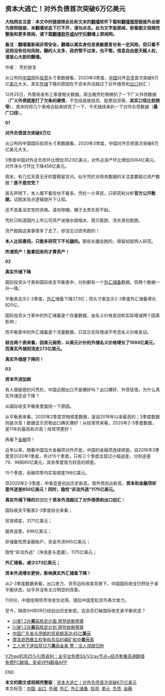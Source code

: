  <h2>资本大逃亡！对外负债首次突破6万亿美元</h2> <p class="notice"><b>大陆网友注意：本文中的链接除此处和文末的<a href="https://github.com/bannedbook/fanqiang" >翻墙</a>软件下载和<a href="https://github.com/killgcd/justmysocks/blob/master/README.md">翻墙推荐</a>链接外全部为禁网链接，未翻墙状态下打不开，请勿点击。此为文字版禁闻，欲看图文视频完整版和更多禁闻，请下载<a href="https://github.com/bannedbook/fanqiang">翻墙软件或APP</a>后翻墙上禁闻网。</p><p>备注：翻墙看新闻非常安全，翻墙以真实身份发表敏感言论有一定风险，但只看不说则没有任何风险，翻的人太多，政府管不过来，也不管。信息自由是天赋人权，请放心大胆的翻墙。</b></p>  <div class="entry"> <p>作者： 凭栏欲言</p> <p id="summary">从公布的<span class='wp_keywordlink_affiliate'><a href="https://www.bannedbook.org/" title="中国" target="_blank">中国</a></span>国际<a href="https://www.bannedbook.org/bnews/tag/%e6%8a%95%e8%b5%84/" class="st_tag internal_tag" rel="tag" title="标签 投资 下的日志">投资</a>头寸表数据看，2020年3季度，<a href="https://www.bannedbook.org/bnews/tag/%E4%B8%AD%E5%9B%BD/" class="st_tag internal_tag" rel="tag" title="标签 中国 下的日志">中国</a>对外<a href="https://www.bannedbook.org/bnews/tag/%E8%B4%9F%E5%80%BA/" class="st_tag internal_tag" rel="tag" title="标签 负债 下的日志">负债</a>首次突破6万亿<a href="https://www.bannedbook.org/bnews/tag/%e7%be%8e%e5%85%83/" class="st_tag internal_tag" rel="tag" title="标签 美元 下的日志">美元</a>大关。真实<a href="https://www.bannedbook.org/bnews/tag/%E5%A4%96%E5%82%A8/" class="st_tag internal_tag" rel="tag" title="标签 外储 下的日志">外储</a>下降的原因在于资本外流超过了对外借债和<a href="https://www.bannedbook.org/bnews/tag/%E5%87%BA%E5%8F%A3/" class="st_tag internal_tag" rel="tag" title="标签 出口 下的日志">出口</a>创汇！</p> <p>12月25日，外管局发布三季度相关数据。周五晚凭栏稍微扒了一下广义外债数据（<strong>广义外债就是打了欠条的硬债</strong>，不包括直接投资、股票投资等，<strong>其实口径比较狭窄</strong>），周末时将几个表格合起来研究了一下，今天继续来扒一下对外负债数据（<strong>最广口径</strong>）。</p> <p><strong>01</strong></p> <p><strong>对外负债首次突破6万亿</strong></p> <p>从公布的中国国际投资头寸表数据看，2020年3季度，中国对外负债首次突破6万亿美元大关。</p> <p>3季度中国对外总负债环比增加3523亿美元，对外总资产环比增加3064亿美元，对外净头寸环比下降459亿美元。</p> <p>周末，有几位天真无牙的童鞋留言问，似乎凭栏对债务数据的关注度要超过资产数据？<strong>是不是空党？</strong></p> <p>首先声明下，本人既不看空也不看多。凭栏一介草民，只研究和分析<strong>官方公开数据</strong><strong>，</strong>试图发现点逻辑提升下认知。</p> <p>还不具备当空党的资格。请勿带帽，帽子太贵负担不起。</p>  <p>凭栏只知道国内上市公司资产说缩水就缩水，扇贝能跑、洗衣液也能跑。</p> <p>资产跑路这类事情多了去了，却没见过债务跑的！</p> <p><strong>本人比较愚钝，只能多研究下不长腿的。</strong>那些长腿会跑的，得留给聪明人研究。</p> <p><strong>所谓资产！能拿回来的才算资产！</strong></p> <p><strong>02</strong></p> <p><strong>真实外储下降</strong></p> <p>国际投资头寸表和国际收支平衡表中，分别都有一个<a href="https://www.bannedbook.org/bnews/tag/%E5%A4%96%E6%B1%87%E5%82%A8%E5%A4%87/" class="st_tag internal_tag" rel="tag" title="标签 外汇储备 下的日志">外汇储备</a>数据，但两个数据一升一降。</p> <p>平衡表显示2-3季度，<a href="https://www.bannedbook.org/bnews/tag/%E5%A4%96%E6%B1%87/" class="st_tag internal_tag" rel="tag" title="标签 外汇 下的日志">外汇</a>储备下降273亿；而头寸表显示2-3季度外汇储备增长820亿。</p> <p>国际投资头寸表中的外汇储备是个存量数据，由名义价格变动和实际增减两个因素影响；</p> <p>而平衡表中的外汇储备是个流量数据，只显示实际增减不考虑名义价格变动。</p>  <p><strong>综合两个表来看，因美元弱势，以美元计价的外储名义价格增长了1093亿美元，而真实外储则流走273亿美元。</strong></p> <p><strong>真实外储是下降的！</strong></p> <p><strong>03</strong></p> <p><strong>资本外流加剧</strong></p> <p>有人很疑惑的问凭栏，中国近期出口不是爆好吗？出口爆好、外债狂借，为什么真实外储还会下降？</p> <p>从国际收支平衡表里面找一下原因。</p> <p>从平衡表来看，2020年2季度货物顺差数据，是自2016年以来最高的；3季度数据则是次高！数据显示货物出口确实爆好！从经常项来看，2020年2-3季度数据，是11年的最高和次高！经常项更好！</p> <p>再看下<a href="https://www.bannedbook.org/bnews/tag/%E9%87%91%E8%9E%8D/" class="st_tag internal_tag" rel="tag" title="标签 金融 下的日志">金融</a>项！</p> <p>近年以来，随着中国加大金融项对外开放，中国的金融项连续顺差。自2016年3季度至2020年1季度，共计15个季度，只有三个季度出现过小幅逆差，分别逆差79、98和80亿美元，其余季度皆为较高的顺差。</p> <p>15个季度，金融项季均实现顺差198亿美元。</p>  <p>但2020年2-3季度，中美息差创出历史新高，借外债创出新高，<strong>资本和金融项却意外逆差850亿美元！同时，隐性“非法外逃”1175亿美元。</strong></p> <p><strong>真实外储下降的</strong>原因在于<strong>资本外流超过了对外借债和出口创汇</strong>！</p> <p>国际收支平衡表2-3季度综合来看；</p> <p>贸易顺差，3171亿美元；</p> <p>服务逆差，698亿美元；</p> <p>非储备性质金融账户，资金外流665亿美元；</p> <p>隐性“非法外逃”（净误差与遗漏），1175亿美元；</p> <p><strong>外汇储备，减少273亿美元；</strong></p> <p><strong>资本外流增长更快，影响真实外汇储备下降！</strong></p> <p>从2-3季度数据来看，出口发力、货币边际收紧背景下，中国国际收支仍然处于紧平衡状态，似乎并没有太过明显的改善。</p>  <p>11月份，中国信用债市场发生动荡，随后中国宽松货币再次发力。</p> <p>至今，隔夜SHIBOR已经创出历史新低，这会否打破国际收支紧平衡状态？</p> <ul class='op-related-articles' title='相关阅读'> <li><a href='https://www.bannedbook.org/bnews/taiwannews/20201228/1456430.html' target='_blank'>川普1 2兆<b>美元</b>核武计画 拜登欲删预算</a></li> <li><a href='https://www.bannedbook.org/bnews/bannedvideo/20201228/1456225.html' target='_blank'>川普1.2兆<b>美元</b>核武计划 拜登欲删预算</a></li> <li><a href='https://www.bannedbook.org/bnews/baitai/20201227/1455882.html' target='_blank'>中国广东省与伊朗的贸易额高达45亿<b>美元</b></a></li> <li><a href='https://www.bannedbook.org/bnews/cnnews/20201227/1455787.html' target='_blank'>摩洛哥西撒主权争执背后的磷矿和中<b>美元</b>素</a></li> <li><a href='https://www.bannedbook.org/bnews/cnnews/20201227/1455626.html' target='_blank'>工人地下道拾获12万<b>美元</b>金条 警：没人领就归他</a></li> </ul> <p class="texttj"> <a href="https://github.com/bannedbook/fanqiang/wiki/V2ray%E6%9C%BA%E5%9C%BA" target="_blank">V2free机场25%引荐返利：全平台免费SS/V2ray节点+经济套餐高速翻墙</a><br/> <a href="https://github.com/bannedbook/fanqiang/wiki/%E7%A6%81%E9%97%BB%E7%BD%91%E5%AE%89%E5%8D%93%E7%BF%BB%E5%A2%99%E6%96%B0%E9%97%BBAPP" target="_blank">免费PC翻墙、安卓VPN翻墙APP</a></p><p>END</p><a name='sharetosocial'></a>       <div><b>本文的图文或视频完整版</b>：<a href='https://www.bannedbook.org/bnews/topimagenews/20201228/1456433.html'>资本大逃亡！对外负债首次突破6万亿美元</a></div>  </div><!--END ENTRY--> <div class="postfooter"> <div>本文标签：<a href="https://www.bannedbook.org/bnews/tag/%E4%B8%AD%E5%9B%BD/" rel="tag">中国</a>, <a href="https://www.bannedbook.org/bnews/tag/%E5%87%BA%E5%8F%A3/" rel="tag">出口</a>, <a href="https://www.bannedbook.org/bnews/tag/%E5%A4%96%E5%82%A8/" rel="tag">外储</a>, <a href="https://www.bannedbook.org/bnews/tag/%E5%A4%96%E6%B1%87/" rel="tag">外汇</a>, <a href="https://www.bannedbook.org/bnews/tag/%E5%A4%96%E6%B1%87%E5%82%A8%E5%A4%87/" rel="tag">外汇储备</a>, <a href="https://www.bannedbook.org/bnews/tag/%e6%8a%95%e8%b5%84/" rel="tag">投资</a>, <a href="https://www.bannedbook.org/bnews/tag/%e7%be%8e%e5%85%83/" rel="tag">美元</a>, <a href="https://www.bannedbook.org/bnews/tag/%E8%B4%9F%E5%80%BA/" rel="tag">负债</a>, <a href="https://www.bannedbook.org/bnews/tag/%E9%87%91%E8%9E%8D/" rel="tag">金融</a></div>  </div><!--END POSTFOOTER--> 